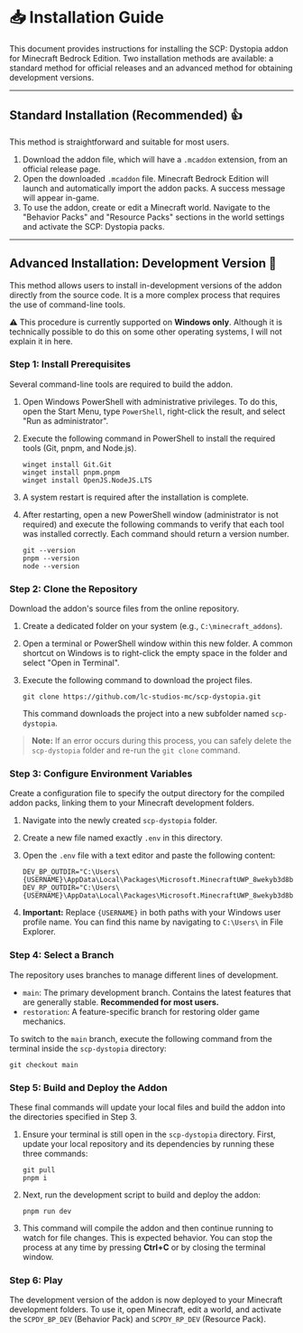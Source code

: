 # 📥 Installation Guide

This document provides instructions for installing the SCP: Dystopia addon for Minecraft Bedrock Edition. Two installation methods are available: a standard method for official releases and an advanced method for obtaining development versions.

-----

## Standard Installation (Recommended) 👍

This method is straightforward and suitable for most users.

1.  Download the addon file, which will have a `.mcaddon` extension, from an official release page.
2.  Open the downloaded `.mcaddon` file. Minecraft Bedrock Edition will launch and automatically import the addon packs. A success message will appear in-game.
3.  To use the addon, create or edit a Minecraft world. Navigate to the "Behavior Packs" and "Resource Packs" sections in the world settings and activate the SCP: Dystopia packs.

-----

## Advanced Installation: Development Version 🧪

This method allows users to install in-development versions of the addon directly from the source code. It is a more complex process that requires the use of command-line tools.

⚠️ This procedure is currently supported on **Windows only**.
Although it is technically possible to do this on some other operating systems, I will not explain it in here.

### Step 1: Install Prerequisites

Several command-line tools are required to build the addon.

1.  Open Windows PowerShell with administrative privileges. To do this, open the Start Menu, type `PowerShell`, right-click the result, and select "Run as administrator".

2.  Execute the following command in PowerShell to install the required tools (Git, pnpm, and Node.js).

    ```shell
    winget install Git.Git
    winget install pnpm.pnpm
    winget install OpenJS.NodeJS.LTS
    ```

3.  A system restart is required after the installation is complete.

4.  After restarting, open a new PowerShell window (administrator is not required) and execute the following commands to verify that each tool was installed correctly. Each command should return a version number.

    ```shell
    git --version
    pnpm --version
    node --version
    ```

### Step 2: Clone the Repository

Download the addon's source files from the online repository.

1.  Create a dedicated folder on your system (e.g., `C:\minecraft_addons`).

2.  Open a terminal or PowerShell window within this new folder. A common shortcut on Windows is to right-click the empty space in the folder and select "Open in Terminal".

3.  Execute the following command to download the project files.

    ```shell
    git clone https://github.com/lc-studios-mc/scp-dystopia.git
    ```

    This command downloads the project into a new subfolder named `scp-dystopia`.

> **Note:** If an error occurs during this process, you can safely delete the `scp-dystopia` folder and re-run the `git clone` command.

### Step 3: Configure Environment Variables

Create a configuration file to specify the output directory for the compiled addon packs, linking them to your Minecraft development folders.

1.  Navigate into the newly created `scp-dystopia` folder.

2.  Create a new file named exactly `.env` in this directory.

3.  Open the `.env` file with a text editor and paste the following content:

    ```env
    DEV_BP_OUTDIR="C:\Users\{USERNAME}\AppData\Local\Packages\Microsoft.MinecraftUWP_8wekyb3d8bbwe\LocalState\games\com.mojang\development_behavior_packs\SCPDY_BP_DEV"
    DEV_RP_OUTDIR="C:\Users\{USERNAME}\AppData\Local\Packages\Microsoft.MinecraftUWP_8wekyb3d8bbwe\LocalState\games\com.mojang\development_resource_packs\SCPDY_RP_DEV"
    ```

4.  **Important:** Replace `{USERNAME}` in both paths with your Windows user profile name. You can find this name by navigating to `C:\Users\` in File Explorer.

### Step 4: Select a Branch

The repository uses branches to manage different lines of development.

  * `main`: The primary development branch. Contains the latest features that are generally stable. **Recommended for most users.**
  * `restoration`: A feature-specific branch for restoring older game mechanics.

To switch to the `main` branch, execute the following command from the terminal inside the `scp-dystopia` directory:

```shell
git checkout main
```

### Step 5: Build and Deploy the Addon

These final commands will update your local files and build the addon into the directories specified in Step 3.

1.  Ensure your terminal is still open in the `scp-dystopia` directory. First, update your local repository and its dependencies by running these three commands:

    ```shell
    git pull
    pnpm i
    ```

2.  Next, run the development script to build and deploy the addon:

    ```shell
    pnpm run dev
    ```

3.  This command will compile the addon and then continue running to watch for file changes. This is expected behavior. You can stop the process at any time by pressing **Ctrl+C** or by closing the terminal window.

### Step 6: Play

The development version of the addon is now deployed to your Minecraft development folders.
To use it, open Minecraft, edit a world, and activate the `SCPDY_BP_DEV` (Behavior Pack) and `SCPDY_RP_DEV` (Resource Pack).
